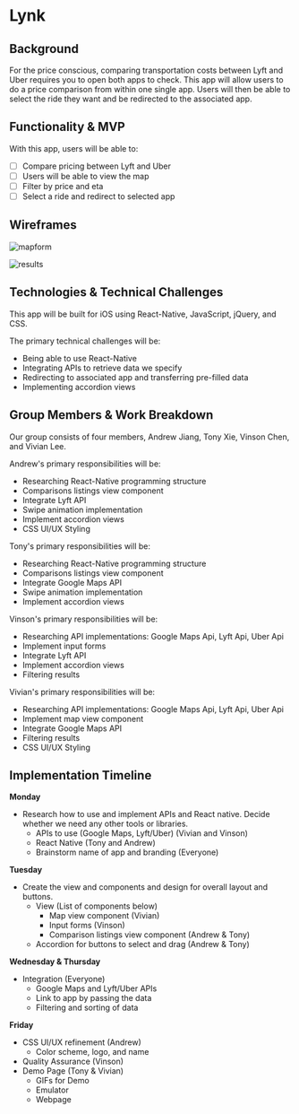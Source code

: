 # Lynk

## Background
For the price conscious, comparing transportation costs between Lyft and Uber requires you to open both apps to check. This app will allow users to do a price comparison from within one single app. Users will then be able to select the ride they want and be redirected to the associated app.

## Functionality & MVP
With this app, users will be able to:
- [ ] Compare pricing between Lyft and Uber
- [ ] Users will be able to view the map
- [ ] Filter by price and eta
- [ ] Select a ride and redirect to selected app

## Wireframes
![mapform][mapform]

![results][results]



## Technologies & Technical Challenges
This app will be built for iOS using React-Native, JavaScript, jQuery, and CSS.

The primary technical challenges will be:
- Being able to use React-Native
- Integrating APIs to retrieve data we specify
- Redirecting to associated app and transferring pre-filled data
- Implementing accordion views

## Group Members & Work Breakdown
Our group consists of four members, Andrew Jiang, Tony Xie, Vinson Chen, and Vivian Lee.

Andrew's primary responsibilities will be:
- Researching React-Native programming structure
- Comparisons listings view component
- Integrate Lyft API
- Swipe animation implementation
- Implement accordion views
- CSS UI/UX Styling

Tony's primary responsibilities will be:
- Researching React-Native programming structure
- Comparisons listings view component
- Integrate Google Maps API
- Swipe animation implementation
- Implement accordion views

Vinson's primary responsibilities will be:
- Researching API implementations: Google Maps Api, Lyft Api, Uber Api
- Implement input forms
- Integrate Lyft API
- Implement accordion views
- Filtering results

Vivian's primary responsibilities will be:
- Researching API implementations: Google Maps Api, Lyft Api, Uber Api
- Implement map view component
- Integrate Google Maps API
- Filtering results
- CSS UI/UX Styling


## Implementation Timeline
**Monday**
- Research how to use and implement APIs and React native. Decide whether we need any other tools or libraries.
  + APIs to use (Google Maps, Lyft/Uber) (Vivian and Vinson)
  + React Native (Tony and Andrew)
  + Brainstorm name of app and branding (Everyone)

**Tuesday**
- Create the view and components and design for overall layout and buttons.
  + View (List of components below)
    * Map view component (Vivian)
    * Input forms (Vinson)
    * Comparison listings view component (Andrew & Tony)
  + Accordion for buttons to select and drag (Andrew & Tony)


**Wednesday & Thursday**
- Integration (Everyone)
  + Google Maps and Lyft/Uber APIs
  + Link to app by passing the data
  + Filtering and sorting of data

**Friday**
- CSS UI/UX refinement (Andrew)
  + Color scheme, logo, and name
- Quality Assurance (Vinson)
- Demo Page (Tony & Vivian)
  + GIFs for Demo
  + Emulator
  + Webpage

[results]: http://res.cloudinary.com/dogzxn5h4/image/upload/v1491179096/flex/resultsDetail_tnzmjd.jpg
[mapform]: http://res.cloudinary.com/dogzxn5h4/image/upload/c_scale,w_400/v1491179099/flex/mapForm_ynluyp.jpg
